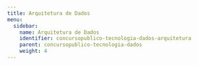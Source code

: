 ```yaml
---
title: Arquitetura de Dados
menu:
  sidebar:
    name: Arquitetura de Dados
    identifier: concursopublico-tecnologia-dados-arquitetura
    parent: concursopublico-tecnologia-dados
    weight: 4
---
```


